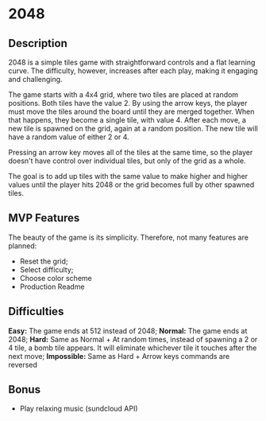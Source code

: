 # 2048

## Description

2048 is a simple tiles game with straightforward controls and a flat learning curve. The difficulty, however, increases after each play, making it engaging and challenging.

The game starts with a 4x4 grid, where two tiles are placed at random positions. Both tiles have the value 2. By using the arrow keys, the player must move the tiles around the board until they are merged together. When that happens, they become a single tile, with value 4. After each move, a new tile is spawned on the grid, again at a random position. The new tile will have a random value of either 2 or 4.

Pressing an arrow key moves all of the tiles at the same time, so the player doesn't have control over individual tiles, but only of the grid as a whole.

The goal is to add up tiles with the same value to make higher and higher values until the player hits 2048 or the grid becomes full by other spawned tiles.

## MVP Features
The beauty of the game is its simplicity. Therefore, not many features are planned:

* Reset the grid;
* Select difficulty;
* Choose color scheme
* Production Readme



## Difficulties
**Easy:** The game ends at 512 instead of 2048;
**Normal:** The game ends at 2048;
**Hard:** Same as Normal + At random times, instead of spawning a 2 or 4 tile, a bomb tile appears. It will eliminate whichever tile it touches after the next move;
**Impossible:** Same as Hard + Arrow keys commands are reversed


## Bonus
* Play relaxing music (sundcloud API)
